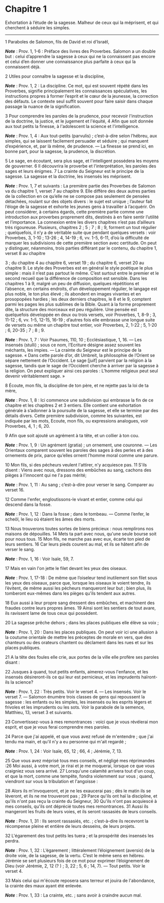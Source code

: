 # Chapitre 1

Exhortation à l’étude de la sagesse.
Malheur de ceux qui la méprisent, et qui cherchent à séduire les simples.

***

1 Paraboles de Salomon, fils de David et roi d'Israël,

***Note*** :  Prov. 1, 1-6 : Préface des livres des Proverbes. Salomon a un double but : celui d’apprendre la sagesse à ceux qui ne la connaissent pas encore et celui d’en donner une connaissance plus parfaite à ceux qui la connaissent déjà.

2 Utiles pour connaître la sagesse et la discipline,

***Note*** :  Prov. 1, 2 : La discipline. Ce mot, qui est souvent répété dans les Proverbes, signifie principalement les connaissances spéculatives, les instructions propres à former l’esprit et le cœur de la jeunesse, la correction des défauts. Le contexte seul suffit souvent pour faire saisir dans chaque passage la nuance de la signification.

3 Pour comprendre les paroles de la prudence, pour recevoir l'instruction de la doctrine, la justice, et le jugement et l'équité, 4 Afin que soit donnée aux tout petits la finesse, à l'adolescent la science et l'intelligence.

***Note*** :  Prov. 1, 4 : Aux tout-petits (parvulis) ; c’est-à-dire selon l’hébreu, aux simples, qui se laissent facilement persuader et séduire ; qui manquent d’expérience, et, par là même, de prudence. ― La finesse se prend ici, en bonne part, pour la sagesse, la prudence, la discrétion.

5 Le sage, en écoutant, sera plus sage, et l'intelligent possédera les moyens de gouverner. 6 Il découvrira le proverbe et l'interprétation, les paroles des sages et leurs énigmes. 7 La crainte du Seigneur est le principe de la sagesse. La sagesse et la doctrine, les insensés les méprisent.

***Note*** :  Prov. 1, 7 et suivants : La première partie des Proverbes de Salomon va du chapitre 1, verset 7 au chapitre 9. Elle diffère des deux autres parties de la collection en ce qu’elle ne se compose pas seulement de pensées détachées, roulant sur des objets divers : le sujet est unique ; l’auteur fait l’éloge de la sagesse et exhorte les jeunes gens à travailler à l’acquérir. On peut considérer, à certains égards, cette première partie comme une introduction aux proverbes proprement dits, destinés à en faire sentir l’utilité et l’importance. La connexion entre les divers chapitres n’est pas d’ailleurs très rigoureuse. Plusieurs, chapitres 2 ; 5 ; 7 ; 8 ; 9, forment un tout régulier ; quelquefois, il n’y a de véritable suite que pendant quelques versets : voir Proverbes, 3, 1-10 ; 13-26 ; 4, 14-19 ; 6, vv. 1-5, 6-11, d’où la difficulté de marquer les subdivisions de cette première section avec certitude. On peut y distinguer, néanmoins, trois parties différant par le contenu, du chapitre 1, verset 8 au chapitre

3 ; du chapitre 4 au chapitre 6, verset 19 ; du chapitre 6, verset 20 au chapitre 9. Le style des Proverbes est en général le style poétique le plus simple : mais il n’est pas partout le même. C’est surtout entre le premier et le second recueil que la différence de composition est sensible. Dans les chapitres 1 à 9, malgré un peu de diffusion, quelques répétitions et l’absence, en certains endroits, d’un développement régulier, le langage est plus noble, le ton plus élevé ; ils abondent en images vivantes et en prosopopées hardies ; les deux derniers chapitres, le 8 et le 9, comptent parmi les pages les plus sublimes de la Bible. Quant à la forme proprement dite, la structure des morceaux est peu régulière. Une pensée est quelquefois développée en deux ou trois versets, voir Proverbes, 1, 8-9 ; 3, 11-12 ; 6, vv. 1-5, 12-15, 16-19 ; d’autres fois elle embrasse une longue suite de versets ou même un chapitre tout entier, voir Proverbes, 2, 1-22 ; 5, 1-20 ; 6, 20-35 ; 7 ; 8 ; 9.

***Note*** :  Prov. 1, 7 : Voir Psaumes, 110, 10 ; Ecclésiastique, 1, 16. ― Les insensés (stulli) ; sous ce nom, l’Ecriture désigne assez souvent les méchants, les impies. ― La crainte du Seigneur est le principe de la sagesse. « Dans cette parole d’or, dit Umbreit, la philosophie de l’Orient se sépare nettement de l’Occident. Le sage [juif] parvient par la religion à la sagesse, tandis que le sage de l’Occident cherche à arriver par la sagesse à la religion. On peut expliquer ainsi ces paroles : L’homme religieux peut seul devenir véritablement sage. »


8 Écoute, mon fils, la discipline de ton père, et ne rejette pas la loi de ta mère,

***Note*** :  Prov. 1, 8 : Ici commence une subdivision qui embrasse la fin de ce chapitre et les chapitres 2 et 3 entiers. Elle contient une exhortation générale à s’adonner à la poursuite de la sagesse, et elle se termine par des détails divers. Cette première subdivision, comme les suivantes, est indiquée par les mots, Ecoute, mon fils, ou expressions analogues, voir Proverbes, 4, 1 ; 6, 20.

9 Afin que soit ajouté un agrément à ta tête, et un collier à ton cou.

***Note*** :  Prov. 1, 9 : Un agrément (gratia) ; un ornement, une couronne. ― Les Orientaux comparent souvent les paroles des sages à des perles et à des ornements de prix, parce qu’elles ornent l’homme moral comme une parure.

10 Mon fils, si des pécheurs veulent l'attirer, n'y acquiesce pas. 11 S'ils disent : Viens avec nous, dressons des embûches au sang, cachons des pièges à l'innocent qui ne l'a pas mérité;

***Note*** :  Prov. 1, 11 : Au sang ; c’est-à-dire pour verser le sang. Comparer au verset 16.

12 Comme l'enfer, engloutissons-le vivant et entier, comme celui qui descend dans la fosse.

***Note*** :  Prov. 1, 12 : Dans la fosse ; dans le tombeau. ― Comme l’enfer, le scheôl, le lieu où étaient les âmes des morts.

13 Nous trouverons toutes sortes de biens précieux : nous remplirons nos maisons de dépouilles. 14 Mets ta part avec nous, qu'une seule bourse soit pour nous tous. 15 Mon fils, ne marche pas avec eux, écarte ton pied de leurs sentiers. 16 Car leurs pieds courent au mal, et ils se hâtent afin de verser le sang.

***Note*** :  Prov. 1, 16 : Voir Isaïe, 59, 7.

17 Mais en vain l'on jette le filet devant les yeux des oiseaux.

***Note*** :  Prov. 1, 17-18 : De même que l’oiseleur tend inutilement son filet sous les yeux des oiseaux, parce que, lorsque les oiseaux le voient tendre, ils l’évitent, de même aussi les pécheurs manqueront leur but ; bien plus, ils tomberont eux-mêmes dans les pièges qu’ils tendent aux autres.

18 Eux aussi à leur propre sang dressent des embûches, et machinent des fraudes contre leurs propres âmes. 19 Ainsi sont les sentiers de tout avare, ils ravissent lame de tous ceux qui possèdent.


20 La sagesse prêche dehors ; dans les places publiques elle élève sa voix ;

***Note*** :  Prov. 1, 20 : Dans les places publiques. On peut voir ici une allusion à la coutume orientale de mettre les préceptes de morale en vers, que des chanteurs ou des orateurs chantent ou déclament dans les rues et sur les places publiques.

21 A la tête des foules elle crie, aux portes de la ville elle profère ses paroles disant :


22 Jusques à quand, tout petits enfants, aimerez-vous l'enfance, et les insensés désireront-ils ce qui leur est pernicieux, et les imprudents haïront-ils la science?

***Note*** :  Prov. 1, 22 : Très petits. Voir le verset 4. ― Les insensés. Voir le verset 7. ― Salomon énumère trois classes de gens qui repoussent la sagesse : les enfants ou les simples, les insensés ou les esprits légers et frivoles et les imprudents ou les sots. Voir la parabole de la semence, Matthieu, 13, verset 3 et suivants.

23 Convertissez-vous à mes remontrances : voici que je vous révélerai mon esprit, et que je vous ferai comprendre mes paroles.


24 Parce que j'ai appelé, et que vous avez refusé de m'entendre ; que j'ai tendu ma main, et qu'il n'y a eu personne qui m'ait regardé ;

***Note*** :  Prov. 1, 24 : Voir Isaïe, 65, 12 ; 66, 4 ; Jérémie, 7, 13.

25 Que vous avez méprisé tous mes conseils, et négligé mes réprimandes :26 Moi aussi, à votre mort, je rirai et je me moquerai, lorsque ce que vous craigniez vous sera arrivé. 27 Lorsqu'une calamité arrivera tout d'un coup, et que la mort, comme une tempête, fondra violemment sur vous ; quand, viendront sur vous la tribulation et l'angoisse :


28 Alors ils m'invoqueront, et je ne les exaucerai pas ; dès le matin ils se lèveront, et ils ne me trouveront pas ; 29 Parce qu'ils ont haï la discipline, et qu'ils n'ont pas reçu la crainte du Seigneur, 30 Qu'ils n'ont pas acquiescé à mes conseils, qu'ils ont déprécié toutes mes remontrances. 31 Aussi ils mangeront les fruits de leurs voies, et ils seront rassasiés de leurs conseils.

***Note*** :  Prov. 1, 31 : Ils seront rassasiés, etc. ; c’est-à-dire ils recevront la récompense pleine et entière de leurs desseins, de leurs projets.

32 L'égarement des tout petits les tuera ; et la prospérité des insensés les perdra.

***Note*** :  Prov. 1, 32 : L’égarement ; littéralement l’éloignement (aversio) de la droite voie, de la sagesse, de la vertu. C’est le même sens en hébreu. Jérémie se sert plusieurs fois de ce mot pour exprimer l’éloignement de Dieu (voir Jérémie, 2, 12 (? ) ; 3, 22 ; 5, 6 ; 14, 7). ― Tout petits. Voir le verset 4.

33 Mais celui qui m'écoute reposera sans terreur et jouira de l'abondance, la crainte des maux ayant été enlevée.

***Note*** :  Prov. 1, 33 : La crainte, etc. ; sans avoir à craindre aucun mal.


